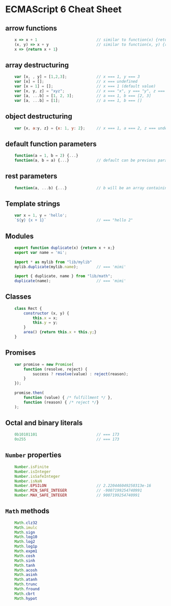 # ECMAScript 6 Cheat Sheet

## arrow functions
```javascript
    x => x + 1                          // similar to function(x) {return x + 1;}
    (x, y) => x + y                     // similar to function(x, y) {return x + y;}
    x => {return x + 1}
```

## array destructuring
```javascript
    var [x, , y] = [1,2,3];             // x === 1, y === 3
    var [x] = [];                       // x === undefined
    var [x = 1] = [];                   // x === 1 (default value)
    var [x, y, z] = "xyz";              // x === "x", y === "y", z === undefined
    var [a, ...b] = [1, 2, 3];          // a === 1, b === [2, 3]
    var [a, ...b] = [1];                // a === 1, b === []
```

## object destructuring
```javascript
    var {x, a:y, z} = {x: 1, y: 2};     // x === 1, a === 2, z === undefined
```

## default function parameters
```javascript
    function(a = 1, b = 2) {...}
    function(a, b = a) {...}            // default can be previous param
```

## rest parameters
```javascript
    function(a, ...b) {...}             // b will be an array containing the 2nd and above params
```

## Template strings
```javascript
    var x = 1, y = 'hello';
    `${y} {x + 1}`                      // === "hello 2"
```

## Modules
```javascript
    export function duplicate(x) {return x + x;}
    export var name = 'mi';
    
    import * as mylib from "lib/mylib"
    mylib.duplicate(mylib.name);        // === 'mimi'
    
    import { duplicate, name } from "lib/math";
    duplicate(name);                    // === 'mimi'
```

## Classes
```javascript
    class Rect {
        constructor (x, y) {
        	this.x = x;
        	this.y = y;
        }
        area() {return this.x + this.y;}
    }
```

## Promises
```javascript
	var promise = new Promise(
    	function (resolve, reject) {
    		success ? resolve(value) : reject(reason);
    	}
    });
    
    promise.then(
        function (value) { /* fulfillment */ },
        function (reason) { /* reject */}
    );
```

## Octal and binary literals
```javascript
    0b10101101                          // === 173
    0o255                               // === 173
```

## `Number` properties
```javascript
    Number.isFinite
    Number.isInteger
    Number.isSafeInteger
    Number.isNaN
    Number.EPSILON                      // 2.220446049250313e-16
    Number.MIN_SAFE_INTEGER             // -9007199254740991
    Number.MAX_SAFE_INTEGER             // 9007199254740991
```

## `Math` methods
```javascript
    Math.clz32
    Math.imulc
    Math.sign
    Math.log10
    Math.log2
    Math.log1p
    Math.expm1
    Math.cosh
    Math.sinh
    Math.tanh
    Math.acosh
    Math.asinh
    Math.atanh
    Math.trunc
    Math.fround
    Math.cbrt
    Math.hypot
```
